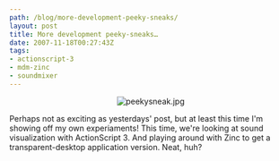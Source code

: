 ```yaml
---
path: /blog/more-development-peeky-sneaks/
layout: post
title: More development peeky-sneaks…
date: 2007-11-18T00:27:43Z
tags:
- actionscript-3
- mdm-zinc
- soundmixer
---
```



<p align="center"><img src="http://uploads.psyked.co.uk/2007/11/peekysneak.jpg" alt="peekysneak.jpg" /></p>
<p align="left">Perhaps not as exciting as yesterdays' post, but at least this time I'm showing off my own experiaments!  This time, we're looking at sound visualization with ActionScript 3.  And playing around with Zinc to get a transparent-desktop application version.  Neat, huh?</p>